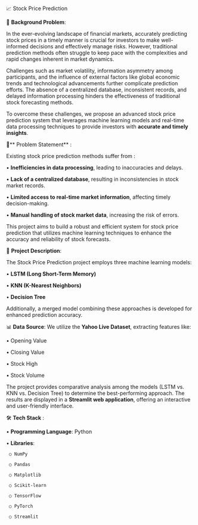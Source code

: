 📈 Stock Price Prediction

📌 **Background Problem**:

In the ever-evolving landscape of financial markets, accurately predicting stock prices in a timely manner is crucial for investors to make well-informed decisions and effectively manage risks. However, traditional prediction methods often struggle to keep pace with the complexities and rapid changes inherent in market dynamics.

Challenges such as market volatility, information asymmetry among participants, and the influence of external factors like global economic trends and technological advancements further complicate prediction efforts. The absence of a centralized database, inconsistent records, and delayed information processing hinders the effectiveness of traditional stock forecasting methods.

To overcome these challenges, we propose an advanced stock price prediction system that leverages machine learning models and real-time data processing techniques to provide investors with **accurate and timely insights**.



🎯** Problem Statement** :

Existing stock price prediction methods suffer from :

•	**Inefficiencies in data processing**, leading to inaccuracies and delays.

•	**Lack of a centralized database**, resulting in inconsistencies in stock market records.

•	**Limited access to real-time market information**, affecting timely decision-making.

•	**Manual handling of stock market data**, increasing the risk of errors.

This project aims to build a robust and efficient system for stock price prediction that utilizes machine learning techniques to enhance the accuracy and reliability of stock forecasts.




🚀 **Project Description**:

The Stock Price Prediction project employs three machine learning models:

• **LSTM (Long Short-Term Memory)**

• **KNN (K-Nearest Neighbors)**

• **Decision Tree**

Additionally, a merged model combining these approaches is developed for enhanced prediction accuracy.

📊 **Data Source**: We utilize the **Yahoo Live Dataset**, extracting features like:

• Opening Value

• Closing Value

• Stock High

• Stock Volume

The project provides comparative analysis among the models (LSTM vs. KNN vs. Decision Tree) to determine the best-performing approach. The results are displayed in a **Streamlit web application**, offering an interactive and user-friendly interface.



🛠️ **Tech Stack** :

• **Programming Language**: Python

• **Libraries**:

     ○ NumPy
   
     ○ Pandas
   
     ○ Matplotlib
   
     ○ Scikit-learn
      
     ○ TensorFlow
   
     ○ PyTorch
   
     ○ Streamlit


